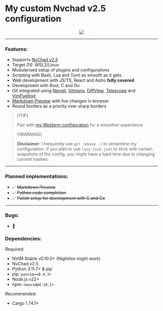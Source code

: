 # My custom Nvchad v2.5 configuration

<p align="center"><img src="https://github.com/mgastonportillo/nvchad-config/assets/106234166/1ee24026-0a17-4964-9716-1fe0cb1bd5fc"></p>
<hr>

### Features:

- Supports [NvChad v2.5](https://nvchad.com/news/v2.5_release)
- Target OS: WSL2/Linux
- Modularised setup of plugins and configurations
- Scripting with Bash, Lua and Toml as smooth as it gets
- Web development with JS/TS, React and Astro **fully covered**
- Development with Rust, C and Go
- Git integrated using [Neogit](https://github.com/NeogitOrg/neogit), [Gitsigns](https://github.com/lewis6991/gitsigns.nvim), [DiffView](https://github.com/sindrets/diffview.nvim), [Telescope](https://github.com/nvim-telescope/telescope.nvim?tab=readme-ov-file#git-pickers) and [VimFugitive](https://github.com/tpope/vim-fugitive)
- [Markdown Preview](https://github.com/iamcco/markdown-preview.nvim) with live changes in browser
- Round borders as a priority over sharp borders

> \[!TIP\]
>
> Pair with <a href="https://github.com/mgastonportillo/wezterm-config">my Wezterm configuration</a> for a smoother experience

> \[!WARNING\]
>
> **Disclaimer**: I frequently use `git rebase -i` to streamline my configuration. if you plan to use `lazy-lock.json` to stick with certain snapshots of the config, you might have a hard time due to changing commit hashes.

<hr>

### Planned implementations:

- ✅ ~~Markdown Preview~~
- ✅ ~~Python code completion~~
- ✅ ~~Polish setup for development with C and Go~~

<hr>

### Bugs:

- 🐞

### Dependencies:

Required:

- NVIM Stable v0.10.0+ (Nightlies might work)
- NvChad v2.5
- Python 3.11.7+ & pip
- pip: `pynvim==0.4.3+`
- Node.js v22+
- npm: `neovim@4.10.1+`

Recommended:

- Cargo 1.74.1+
